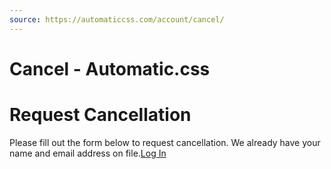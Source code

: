 ```yaml
---
source: https://automaticcss.com/account/cancel/
---
```


# Cancel - Automatic.css

# Request Cancellation

Please fill out the form below to request cancellation. We already have your name and email address on file.[Log In](https://automaticcss.com/account/login/)
